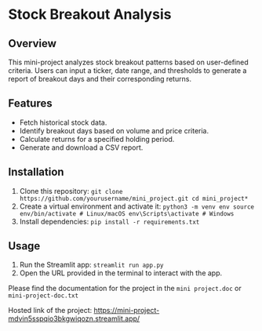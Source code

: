 # Stock Breakout Analysis

## Overview
This mini-project analyzes stock breakout patterns based on user-defined criteria. Users can input a ticker, date range, and thresholds to generate a report of breakout days and their corresponding returns.

## Features
- Fetch historical stock data.
- Identify breakout days based on volume and price criteria.
- Calculate returns for a specified holding period.
- Generate and download a CSV report.

## Installation
1. Clone this repository:
    ```git clone https://github.com/yourusername/mini_project.git cd mini_project*```
2. Create a virtual environment and activate it:
    ```python3 -m venv env source env/bin/activate # Linux/macOS env\Scripts\activate # Windows```
3. Install dependencies:
    ```pip install -r requirements.txt```

## Usage
1. Run the Streamlit app:
    ```streamlit run app.py```
2. Open the URL provided in the terminal to interact with the app.

Please find the documentation for the project in the ```mini project.doc``` or ```mini-project-doc.txt```

Hosted link of the project: https://mini-project-mdvin5sspqio3bkgwiqozn.streamlit.app/

